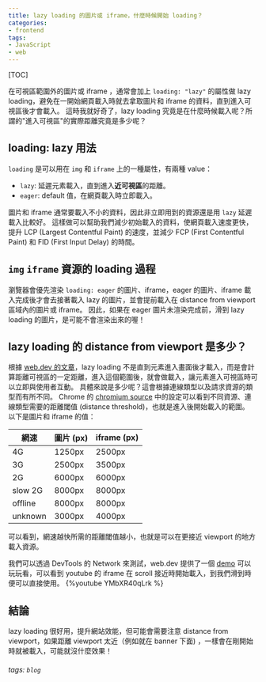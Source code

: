 ```yaml
---
title: lazy loading 的圖片或 iframe，什麼時候開始 loading？
categories:
- frontend
tags: 
- JavaScript
- web
---
```


[TOC]

在可視區範圍外的圖片或 iframe ，通常會加上 `loading: "lazy"` 的屬性做 lazy loading，避免在一開始網頁載入時就去拿取圖片和 iframe 的資料，直到進入可視區後才會載入。
這時我就好奇了，lazy loading 究竟是在什麼時候載入呢？所謂的"進入可視區"的實際距離究竟是多少呢？

## loading: lazy 用法
`loading` 是可以用在 `img` 和 `iframe` 上的一種屬性，有兩種 value：
- `lazy`: 延遲元素載入，直到進入**近可視區**的距離。
- `eager`: default 值，在網頁載入時立即載入。

圖片和 iframe 通常要載入不小的資料，因此非立即用到的資源還是用 `lazy` 延遲載入比較好。
這樣做可以幫助我們減少初始載入的資料，使網頁載入速度更快，提升 LCP (Largest Contentful Paint) 的速度，並減少 FCP (First Contentful Paint) 和 FID (First Input Delay) 的時間。

## `img` `iframe` 資源的 loading 過程
瀏覽器會優先渲染 `loading: eager` 的圖片、iframe，eager 的圖片、iframe 載入完成後才會去接著載入 lazy 的圖片，並會提前載入在 distance from viewport 區域內的圖片或 iframe。
因此，如果在 eager 圖片未渲染完成前，滑到 lazy loading 的圖片，是可能不會渲染出來的喔！

## lazy loading 的 distance from viewport 是多少？
根據 [web.dev 的文章](https://web.dev/articles/browser-level-image-lazy-loading#distance-from-viewport)，lazy loading 不是直到元素進入畫面後才載入，而是會計算距離可視區的一定距離，進入這個範圍後，就會做載入，讓元素進入可視區時可以立即與使用者互動。
具體來說是多少呢？這會根據連線類型以及請求資源的類型而有所不同。
Chrome 的 [chromium source](https://source.chromium.org/chromium/chromium/src/+/main:third_party/blink/renderer/core/frame/settings.json5;l=963-995) 中的設定可以看到不同資源、連線類型需要的距離閾值 (distance threshold)，也就是進入後開始載入的範圍。
以下是圖片和 iframe 的值：

| 網速       | 圖片 (px) | iframe (px) |
|------------|-----------|-------------|
| 4G         | 1250px    | 2500px      |
| 3G         | 2500px    | 3500px      |
| 2G         | 6000px    | 6000px      |
| slow 2G    | 8000px    | 8000px      |
| offline    | 8000px    | 8000px      |
| unknown    | 3000px    | 4000px      |

可以看到，網速越快所需的距離閾值越小，也就是可以在更接近 viewport 的地方載入資源。

我們可以透過 DevTools 的 Network 來測試，web.dev 提供了一個 [demo](https://lazy-load.netlify.app/iframes/) 可以玩玩看，可以看到 youtube 的 iframe 在 scroll 接近時開始載入，到我們滑到時便可以直接使用。
{%youtube YMbXR40qLrk %}

## 結論
lazy loading 很好用，提升網站效能，但可能會需要注意 distance from viewport，如果距離 viewport 太近（例如就在 banner 下面) ，一樣會在剛開始時就被載入，可能就沒什麼效果！


###### tags: `blog` 